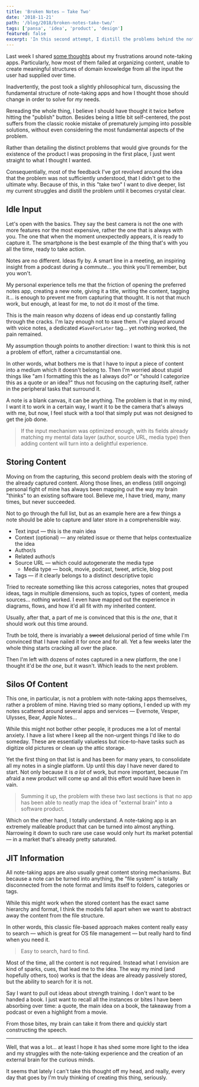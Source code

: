 ```yaml
---
title: 'Broken Notes — Take Two'
date: '2018-11-21'
path: '/blog/2018/broken-notes-take-two/'
tags: ['pansa', 'idea', 'product', 'design']
featured: false
excerpt: 'In this second attempt, I distill the problems behind the note-taking experience from a product perspective, rather than taking an unreasonably opinionated approach, as I did in the first post.'
---
```


Last week I shared [some thoughts](/blog/2018/broken-notes) about my frustrations around note-taking apps. Particularly, how most of them failed at organizing content, unable to create meaningful structures of domain knowledge from all the input the user had supplied over time.

Inadvertently, the post took a slightly philosophical turn, discussing the fundamental structure of note-taking apps and how I thought those should change in order to solve for _my_ needs.

Rereading the whole thing, I believe I should have thought it twice before hitting the "publish" button. Besides being a little bit self-centered, the post suffers from the classic rookie mistake of prematurely jumping into possible solutions, without even considering the most fundamental aspects of the problem.

Rather than detailing the distinct problems that would give grounds for the existence of the product I was proposing in the first place, I just went straight to what I thought I wanted.

Consequentially, most of the feedback I've got revolved around the idea that the problem was not sufficiently understood, that I didn't get to the ultimate why. Because of this, in this "take two" I want to dive deeper, list my current struggles and distill the problem until it becomes crystal clear.

## Idle Input

Let's open with the basics. They say the best camera is not the one with more features nor the most expensive, rather the one that is always with you. The one that when the moment unexpectedly appears, it is ready to capture it. The smartphone is the best example of _the_ thing that's with you all the time, ready to take action.

Notes are no different. Ideas fly by. A smart line in a meeting, an inspiring insight from a podcast during a commute... you think you'll remember, but you won't.

My personal experience tells me that the friction of opening the preferred notes app, creating a new note, giving it a title, writing the content, tagging it... is enough to prevent me from capturing that thought. It is not that much work, but enough, at least for me, to not do it most of the time.

This is the main reason why dozens of ideas end up constantly falling through the cracks. I'm lazy enough not to save them. I've played around with voice notes, a dedicated `#SaveForLater` tag... yet nothing worked, the pain remained.

My assumption though points to another direction: I want to think this is not a problem of effort, rather a circumstantial one.

In other words, what bothers me is that I have to input a piece of content into a medium which it doesn't belong to. Then I'm worried about stupid things like "am I formatting this the as I always do?" or "should I categorize this as a quote or an idea?" thus not focusing on the capturing itself, rather in the peripheral tasks that surround it.

A note is a blank canvas, it can be anything. The problem is that in my mind, I want it to work in a certain way, I want it to be the camera that's always with me, but now, I feel stuck with a tool that simply put was not designed to get the job done.

> If the input mechanism was optimized enough, with its fields already matching my mental data layer (author, source URL, media type) then adding content will turn into a delightful experience.

## Storing Content

Moving on from the capturing, this second problem deals with the storing of the already captured content. Along those lines, an endless (still ongoing) personal fight of mine has always been mapping out the way my brain "thinks" to an existing software tool. Believe me, I have tried, many, many times, but never succeeded.

Not to go through the full list, but as an example here are a few things a note should be able to capture and later store in a comprehensible way.

- Text input — this is the main idea
- Context (optional) — any related issue or theme that helps contextualize the idea
- Author/s
- Related author/s
- Source URL — which could autogenerate the media type
  - Media type — book, movie, podcast, tweet, article, blog post
- Tags — if it clearly belongs to a distinct descriptive topic

Tried to recreate something like this across categories, notes that grouped ideas, tags in multiple dimensions, such as topics, types of content, media sources... nothing worked. I even have mapped out the experience in diagrams, flows, and how it'd all fit with my inherited content.

Usually, after that, a part of me is convinced that this is _the one_, that it should work out this time around.

Truth be told, there is invariably a ~~sweet~~ delusional period of time while I'm convinced that I have nailed it for once and for all. Yet a few weeks later the whole thing starts cracking all over the place.

Then I'm left with dozens of notes captured in a new platform, the one I thought it'd be _the one_, but it wasn't. Which leads to the next problem.

## Silos Of Content

This one, in particular, is not a problem with note-taking apps themselves, rather a problem of mine. Having tried so many options, I ended up with my notes scattered around several apps and services — Evernote, Vesper, Ulysses, Bear, Apple Notes...

While this might not bother other people, it produces me a lot of mental anxiety. I have a list where I keep all the non-urgent things I'd like to do someday. These are essentially valueless but nice-to-have tasks such as digitize old pictures or clean up the attic storage.

Yet the first thing on that list is and has been for many years, to consolidate all my notes in a single platform. Up until this day I have never dared to start. Not only because it is _a lot_ of work, but more important, because I'm afraid a new product will come up and all this effort would have been in vain.

> Summing it up, the problem with these two last sections is that no app has been able to neatly map the idea of "external brain" into a software product.

Which on the other hand, I totally understand. A note-taking app is an extremely malleable product that can be turned into almost anything. Narrowing it down to such rare use case would only hurt its market potential — in a market that's already pretty saturated.

## JIT Information

All note-taking apps are also usually great content storing mechanisms. But because a note can be turned into anything, the "file system" is totally disconnected from the note format and limits itself to folders, categories or tags.

While this might work when the stored content has the exact same hierarchy and format, I think the models fall apart when we want to abstract away the content from the file structure.

In other words, this classic file-based approach makes content really easy to search — which is great for OS file management — but really hard to find when you need it.

> Easy to search, hard to find.

Most of the time, all the content is not required. Instead what I envision are kind of sparks, cues, that lead me to the idea. The way my mind (and hopefully others, too) works is that the ideas are already passively stored, but the ability to search for it is not.

Say I want to pull out ideas about strength training. I don't want to be handed a book. I just want to recall all the instances or bites I have been absorbing over time: a quote, the main idea on a book, the takeaway from a podcast or even a highlight from a movie.

From those bites, my brain can take it from there and quickly start constructing the speech.

---

Well, that was a lot... at least I hope it has shed some more light to the idea and my struggles with the note-taking experience and the creation of an external brain for the curious minds.

It seems that lately I can't take this thought off my head, and really, every day that goes by I'm truly thinking of creating this thing, seriously.
